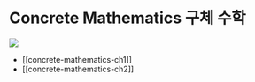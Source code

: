 # Concrete Mathematics 구체 수학

![](https://user-images.githubusercontent.com/6410412/105624111-88ceeb00-5e62-11eb-8744-319c31046f66.png)

* [[concrete-mathematics-ch1]]
* [[concrete-mathematics-ch2]]
